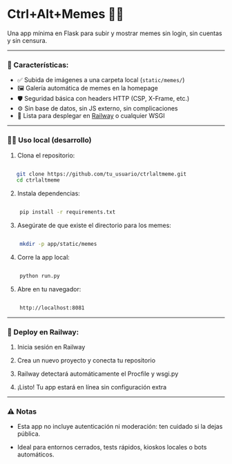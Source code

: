 # Ctrl+Alt+Memes 🧠📸

Una app mínima en Flask para subir y mostrar memes sin login, sin cuentas y sin censura.

---

### 🎯 Características:
- ✅ Subida de imágenes a una carpeta local (`static/memes/`)
- 🖼️ Galería automática de memes en la homepage
- 🛡️ Seguridad básica con headers HTTP (CSP, X-Frame, etc.)
- ⚙️ Sin base de datos, sin JS externo, sin complicaciones
- 🚄 Lista para desplegar en [Railway](https://railway.app) o cualquier WSGI

---

### 🧑‍💻 Uso local (desarrollo)
1. Clona el repositorio:

```bash

   git clone https://github.com/tu_usuario/ctrlaltmeme.git
   cd ctrlaltmeme

```

2. Instala dependencias:

```bash

    pip install -r requirements.txt

```

3. Asegúrate de que existe el directorio para los memes:

```bash

    mkdir -p app/static/memes

```

4. Corre la app local:

```bash

    python run.py

```

5. Abre en tu navegador:

```bash

    http://localhost:8081

```

---

### 🚀 Deploy en Railway:
1. Inicia sesión en Railway

2. Crea un nuevo proyecto y conecta tu repositorio

3. Railway detectará automáticamente el Procfile y wsgi.py

4. ¡Listo! Tu app estará en línea sin configuración extra

---

### ⚠️ Notas
- Esta app no incluye autenticación ni moderación: ten cuidado si la dejas pública.

- Ideal para entornos cerrados, tests rápidos, kioskos locales o bots automáticos.